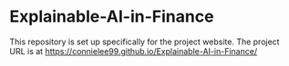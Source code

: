 # Explainable-AI-in-Finance
This repository is set up specifically for the project website.
The project URL is at https://connielee99.github.io/Explainable-AI-in-Finance/
